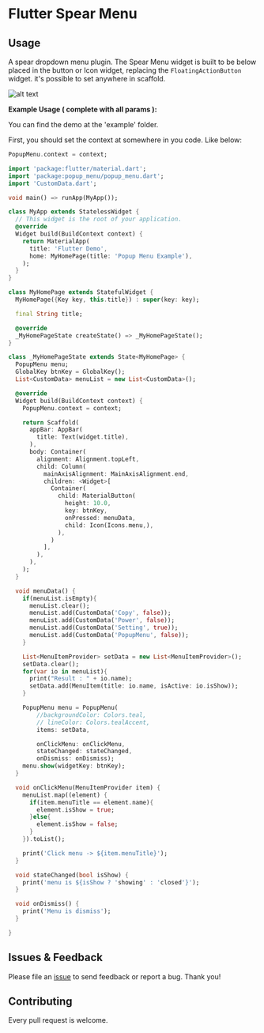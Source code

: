 # Flutter Spear Menu

## Usage

A spear dropdown menu plugin. The Spear Menu widget is built to be below placed in the button or Icon widget, replacing the `FloatingActionButton` widget.
it's possible to set anywhere in scaffold.

![alt text](https://github.com/Mohanraj153/flutter_spear_menu/blob/master/screenshot/SpearMenuDemo.gif)


**Example Usage ( complete with all params ):**

You can find the demo at the 'example' folder.

First, you should set the context at somewhere in you code. Like below:

```dart
PopupMenu.context = context;
```

```dart
import 'package:flutter/material.dart';
import 'package:popup_menu/popup_menu.dart';
import 'CustomData.dart';

void main() => runApp(MyApp());

class MyApp extends StatelessWidget {
  // This widget is the root of your application.
  @override
  Widget build(BuildContext context) {
    return MaterialApp(
      title: 'Flutter Demo',
      home: MyHomePage(title: 'Popup Menu Example'),
    );
  }
}

class MyHomePage extends StatefulWidget {
  MyHomePage({Key key, this.title}) : super(key: key);

  final String title;

  @override
  _MyHomePageState createState() => _MyHomePageState();
}

class _MyHomePageState extends State<MyHomePage> {
  PopupMenu menu;
  GlobalKey btnKey = GlobalKey();
  List<CustomData> menuList = new List<CustomData>();

  @override
  Widget build(BuildContext context) {
    PopupMenu.context = context;

    return Scaffold(
      appBar: AppBar(
        title: Text(widget.title),
      ),
      body: Container(
        alignment: Alignment.topLeft,
        child: Column(
          mainAxisAlignment: MainAxisAlignment.end,
          children: <Widget>[
            Container(
              child: MaterialButton(
                height: 10.0,
                key: btnKey,
                onPressed: menuData,
                child: Icon(Icons.menu,),
              ),
            )
          ],
        ),
      ),
    );
  }

  void menuData() {
    if(menuList.isEmpty){
      menuList.clear();
      menuList.add(CustomData('Copy', false));
      menuList.add(CustomData('Power', false));
      menuList.add(CustomData('Setting', true));
      menuList.add(CustomData('PopupMenu', false));
    }

    List<MenuItemProvider> setData = new List<MenuItemProvider>();
    setData.clear();
    for(var io in menuList){
      print("Result : " + io.name);
      setData.add(MenuItem(title: io.name, isActive: io.isShow));
    }

    PopupMenu menu = PopupMenu(
        //backgroundColor: Colors.teal,
        // lineColor: Colors.tealAccent,
        items: setData,

        onClickMenu: onClickMenu,
        stateChanged: stateChanged,
        onDismiss: onDismiss);
    menu.show(widgetKey: btnKey);
  }

  void onClickMenu(MenuItemProvider item) {
    menuList.map((element) {
      if(item.menuTitle == element.name){
        element.isShow = true;
      }else{
        element.isShow = false;
      }
    }).toList();

    print('Click menu -> ${item.menuTitle}');
  }

  void stateChanged(bool isShow) {
    print('menu is ${isShow ? 'showing' : 'closed'}');
  }

  void onDismiss() {
    print('Menu is dismiss');
  }

}

```
## Issues & Feedback

Please file an [issue](https://github.com/Mohanraj153/flutter_spear_menu/issues) to send feedback or report a bug. Thank you!

## Contributing

Every pull request is welcome.
